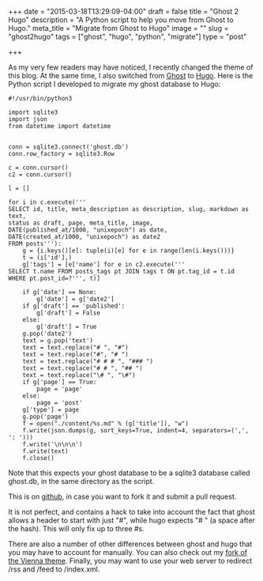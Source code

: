 +++
date = "2015-03-18T13:29:09-04:00"
draft = false
title = "Ghost 2 Hugo"
description = "A Python script to help you move from Ghost to Hugo."
meta_title = "Migrate from Ghost to Hugo"
image = ""
slug = "ghost2hugo"
tags = ["ghost", "hugo", "python", "migrate"]
type = "post"

+++

As my very few readers may have noticed, I recently changed the theme of this blog.  At the same time, I also switched from [Ghost](https://ghost.org/) to [Hugo](http://gohugo.io).  Here is the Python script I developed to migrate my ghost database to Hugo:
<!--more-->

```python3
#!/usr/bin/python3

import sqlite3
import json
from datetime import datetime


conn = sqlite3.connect('ghost.db')
conn.row_factory = sqlite3.Row

c = conn.cursor()
c2 = conn.cursor()

l = []

for i in c.execute('''
SELECT id, title, meta_description as description, slug, markdown as text,
status as draft, page, meta_title, image,
DATE(published_at/1000, "unixepoch") as date,
DATE(created_at/1000, "unixepoch") as date2
FROM posts'''):
    g = {i.keys()[e]: tuple(i)[e] for e in range(len(i.keys()))}
    t = (i['id'],)
    g['tags'] = [e['name'] for e in c2.execute('''
SELECT t.name FROM posts_tags pt JOIN tags t ON pt.tag_id = t.id
WHERE pt.post_id=?''', t)]

    if g['date'] == None:
        g['date'] = g['date2']
    if g['draft'] == 'published':
        g['draft'] = False
    else:
        g['draft'] = True
    g.pop('date2')
    text = g.pop('text')
    text = text.replace("# ", "#")
    text = text.replace("#", "# ")
    text = text.replace("# # # ", "### ")
    text = text.replace("# # ", "## ")
    text = text.replace("\# ", "\#")
    if g['page'] == True:
        page = 'page'
    else:
        page = 'post'
    g['type'] = page
    g.pop('page')
    f = open("./content/%s.md" % (g['title']), "w")
    f.write(json.dumps(g, sort_keys=True, indent=4, separators=(',', ': ')))
    f.write('\n\n\n')
    f.write(text)
    f.close()
```
Note that this expects your ghost database to be a sqlite3 database called ghost.db, in the same directory as the script.

This is on [github](https://github.com/matthewbentley/ghost2hugo), in case you want to fork it and submit a pull request.

It is not perfect, and contains a hack to take into account the fact that ghost allows a header to start with just "#", while hugo expects "# " (a space after the hash).  This will only fix up to three #s.

There are also a number of other differences between ghost and hugo that you may have to account for manually.  You can also check out my [fork of the Vienna theme](https://github.com/matthewbentley/vienna).  Finally, you may want to use your web server to redirect /rss and /feed to /index.xml.

